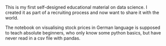 This is my first self-designed educational material on data science. I created it as part of a recruiting process and now want to share it with the world.

The notebook on visualising stock prices in German language is supposed to teach absolute beginners, who only know some python basics, but have never read in a csv file with pandas.
